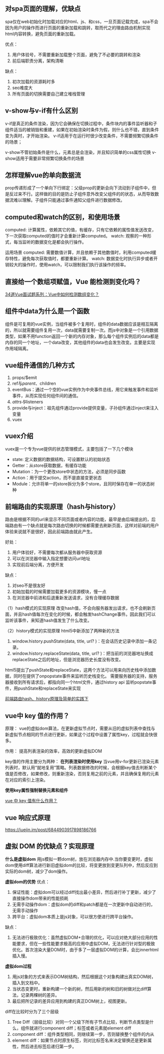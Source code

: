 ## 对spa页面的理解，优缺点
spa仅在web初始化时加载对应的html、js、和css，一旦页面记载完成，spa不会因为用户的操作而进行页面的重新加载和跳转，取而代之的理由路由机制实现html内容转换，避免页面的重新加载。

优点：
1. 用户体验号，不需要重新加载整个页面，避免了不必要的跳转和渲染
2. 前后端职责分离，架构清晰

缺点：
1. 初次加载的资源耗时多
2. seo难度大
3. 所有页面的切换需要自己建立堆栈管理

## v-show与v-if有什么区别
v-if是真正的条件渲染，因为它会确保在切换过程中，条件块内的事件监听器和子组件适当的被销毁和重建，如果在初始渲染时条件为假，则什么也不错，直到条件变为真时，才开始渲染。
v-if适用于在运行时很少改变条件，不需要频繁切换条件的场景；

v-show不管初始条件是什么，元素总是会渲染，并且知识简单的css属性切换
v-show适用于需要非常频繁切换条件的场景

## 怎样理解vue的单向数据流
prop传递形成了一个单向下行绑定：父级prop的更新会向下流动到子组件中，但是反过来不行。这样做的目的是防止子组件意外改变父组件的的状态，从而导致数据流难以理解。子组件只能通过事件通知父组件进行数据修改。

## computed和watch的区别，和使用场景
computed: 计算属性，依赖其它的值，有缓存，只有它依赖的属性值发送改变，下一次获取computed的值时才会重新计算computed。
watch: 观察的一种形式，每当监听的数据变化是都会执行操作。

运用场景
computed: 需要数值计算，并且依赖于其他数值时，利用computed缓存特性，避免每次获取值时，都要重新计算。
watch: 数据变化时执行异步或者开销较大的操作时，使用watch，可以限制我们执行该操作的频率。

## 直接给一个数组项赋值，Vue 能检测到变化吗？
[34道Vue面试题系列：Vue中如何检测数组变化？](https://cloud.tencent.com/developer/inventory/2668/article/1607061)

## 组件中data为什么是一个函数
组件是可复用的vue实例，当组件被多个复用时，组件的data数据应该是相互隔离的，所以就需要组件复用一次，data就需要复制一次。而js中对象是一个引用数据类型，如果不用function返回一个新的内存对象，那么每个组件实例后的data都是内存的同一个地址，一个data改变，其他组件的data也会发生改变。主要是实现作用域隔离。

## vue组件通信的几种方式
1. props/$emit
2. ref与$parent、$children
3. eventBus：通过一个空的vue实例作为中央事件总线，用它来触发事件和监听事件，从而实现任何组件间的通信。
4. $attrs与$listeners
5. provide与inject：祖先组件通过provide提供变量，子孙组件通过inject来注入变量
6. vuex

## vuex介绍
vuex是一个专为vue提供的状态管理模式，主要包括了一下几个模块
* state: 定义数据的数据结构，可设置默认的初始状态
* Getter：从store获取数据，有缓存功能
* Mutation：为一个更改store中状态的方法，必须是同步函数
* Action：用于提交action，而不是直接变更状态
* Module：允许将单一的store拆分为多个store，且同时保存在单一的状态树种

## 前端路由的实现原理（hash与history）
路由是根据不同的url来显示不同页面或者内容的功能，最早是由后端提出的，后端路由有一个缺点就是每次路由切换的时候都需要去刷新页面，这样对前端的用户体验来说就不是很好，因此前端路由就此产生。

好处：
1. 用户体验好，不需要每次都从服务器中获取资源
2. 可以在浏览器中输入指定想要访问url地址
3. 实现前后端分离，方便开发

缺点：
1. 对seo不是很友好
2. 初始加载的时候需要加载更多的资源模块，慢一点
3. 在浏览器中前进和后退重新发送请求，没有合理缓存数据

（1）hash模式的实现原理
改变hash值，不会向服务器发出请求，也不会刷新页面，并且hash值每次在变化的时候，都会触发hashChange事件。因此我们可以监听该事件，来知道hash值发生了什么改变。

（2）history模式的实现原理
html5中新添加了两种新的方法
1. window.history.pushState(data, title, url? )：在会话历史记录中添加一条记录。
2. window.history.replaceState(data, title, url? )：把当前的浏览器地址换成replaceState之后的地址，但是浏览器历史长度没有改变。

html5提出了pushState和replaceState，这两个方法可以用来向历史栈中添加数据，同时在提供了onpopstate事件来监听历史栈变化。
需要服务器的支持，服务器接收到所有请求后，都指向同一个html文件，通过history api 监听popstate事件，用pushState和replaceState来实现

[前端路由hash、history原理及简单的实践下](https://www.cnblogs.com/tugenhua0707/p/10859214.html)

## vue中 key 值的作用？
原理：
vue的虚拟dom算法，在更新虚拟节点时，需要从旧的虚拟列表中查找与新虚拟节点相同的节点进行更新，如果这个过程中设置了属性key，过程就会快很多。

作用：
提高列表渲染的效率，高效的更新虚拟DOM

key值的作用主要分为两种：
**在列表渲染时使用key**
当vue用v-for更新已渲染元素列表时，默认用“就地复用”策略。列表数据修改的时候，会根据key值去判断某个值是否修改，如果修改，则重新渲染，否则复用之前的元素，并且确保复用的元素在对应的索引上渲染。

**使用key属性强制替换元素和组件**

[vue 中 key 值有什么作用？](https://cloud.tencent.com/developer/article/1676293)

## vue 响应式原理
https://juejin.im/post/6844903917898186766

## 虚拟 DOM 的优缺点？实现原理
**什么是虚拟dom**
用js模拟一颗dom树，放在浏览器内存中.当你要变更时，虚拟dom使用diff算法进行新旧虚拟dom的比较，将变更放到变更队列中，然后反应到实际的dom树，减少了dom操作。

**虚拟dom的优势**
优点：
1. 保证性能：虚拟dom可以经过diff找出最小差异，然后进行补丁更新，减少了直接操作dom带来的性能损耗
2. 无需手动操作dom：虚拟dom的diff和patch都是在一次更新中自动进行的，无需手动操作
3. 跨平台：虚拟dom本质上是js对象，可以很方便进行跨平台操作。

缺点：
1. 无法进行极致优化：虽然虚拟DOM+合理的优化，可以应对绝大部分应用的性能要求，但在一些性能要求极高的应用中虚拟DOM，无法进行针对型的极致优化。首次渲染大量DOM时，由于多了一层虚拟DOM的计算，会比innerhtml插入慢。

**虚拟dom过程**
1. 用js对象的方式来表示DOM树结构，然后根据这个对象构建出真实DOM树，插入到文档中。
2. 当状态变更时，重新构建一个新的树，然后用新的树和旧的树做对比diff算法，记录两棵树的差异。
3. 最后把所记录的差异应用到构建的真正DOM树上，视图更新。

diff在比较时分为了三个层级
1. Tree Diff（层级比较）对同一个父级下所有子节点比较，判断节点类型是什么，组件就进行component diff；标签或者元素就element diff
2. component diff：组件类型相同，则继续第一步，否则替换整个组件的内从
3. element diff：如果节点时原生标签，则对比标签名来决定替换还是更新属性，然后进去标签后递归第一步。

